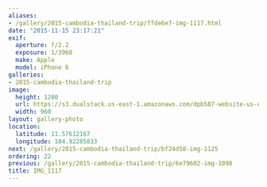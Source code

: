 ```yaml
---
aliases:
- /gallery/2015-cambodia-thailand-trip/ffde6e7-img-1117.html
date: "2015-11-15 23:17:21"
exif:
  aperture: f/2.2
  exposure: 1/3968
  make: Apple
  model: iPhone 6
galleries:
- 2015-cambodia-thailand-trip
image:
  height: 1280
  url: https://s3.dualstack.us-east-1.amazonaws.com/dpb587-website-us-east-1/asset/gallery/2015-cambodia-thailand-trip/ffde6e7-img-1117~1280.jpg
  width: 960
layout: gallery-photo
location:
  latitude: 11.57612167
  longitude: 104.92285833
next: /gallery/2015-cambodia-thailand-trip/bf24d58-img-1125
ordering: 22
previous: /gallery/2015-cambodia-thailand-trip/6e79602-img-1098
title: IMG_1117
---
```

